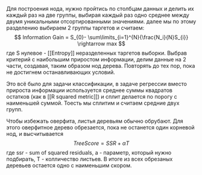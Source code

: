 Для построения нода, нужно пройтись по столбцам данных и делить их каждый раз на две группы, выбирая каждый раз одно среднее между двумя уникальными отсортированными значениями. 
далее мы по этому разделению выбираем 2 группы таргетов и считаем:
$$
Information Gain = S_{0}- \sum\limits_{i=1}^{N}{\frac{N_i}{N}S_{i}} \rightarrow max
$$
где S нулевое - [[Entropy]] неразделенных таргетов выборки.
Выбрав критерий с наибольшим приростом информации, делим данные на 2 части, создавая, таким образом нод дерева. Повторять до тех пор, пока не достигнем останавливающих условий.

Это всё было для задачи классификации, в задаче регрессии вместо прироста информации используется среднее суммы квадратов остатков (как в [[R squared metric]])
и сплит делается по порогу с наименьшей суммой. Тоесть мы сплитим и считаем средние двух групп. 

Чтобы избежать оверфита, листья деревьям обычно обрубают. 
Для этого оверфитное дерево обрезается, пока не останется один корневой нод, и высчитывается 
$$
TreeScore = SSR + \alpha T
$$
где ssr - sum of squared residuals, a - параметр, который нужно подбирать, T - колличество листьев. В итоге из всех обрезаных деревьев остается одно с наименьшим скором.